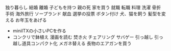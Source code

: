 
独り暮らし
結婚
離婚
子どもを持つ
親の死
家を買う
就職
転職
料理
洗濯
骨折
手術
海外旅行
ソープランド
献血
選挙の投票
ボタン付け
犬、猫を飼う
髪型を変える
お年玉をあげる


- miniITXの小さいPCを作る
- コンクリで鉢植え
漫画を読む
焚き火
チェアリング
サバゲー
引っ越し
引っ越し道具コンパクト化
メガネ替える
長物のエアガンを買う
